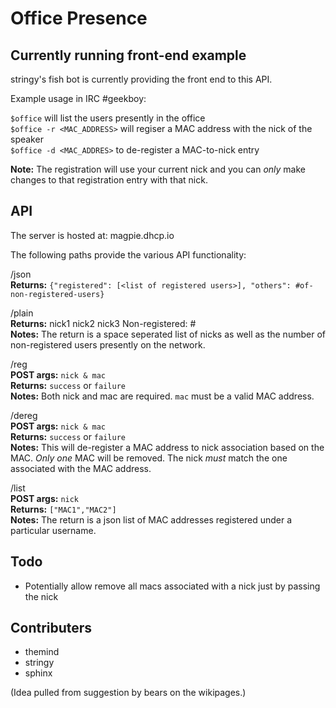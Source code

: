 # Office Presence

## Currently running front-end example

stringy's fish bot is currently providing the front end to this API.

Example usage in IRC #geekboy:

`$office` will list the users presently in the office<br/>
`$office -r <MAC_ADDRESS>` will regiser a MAC address with the nick of the speaker<br/>
`$office -d <MAC_ADDRES>` to de-register a MAC-to-nick entry<br/>

**Note:** The registration will use your current nick and you can *only* make changes to that registration entry with that nick.


## API

The server is hosted at: magpie.dhcp.io

The following paths provide the various API functionality:

/json<br/>
**Returns:** `{"registered": [<list of registered users>], "others": #of-non-registered-users}`

/plain<br/>
**Returns:** nick1 nick2 nick3 Non-registered: #<br/>
**Notes:** The return is a space seperated list of nicks as well as the number of non-registered users presently on the network.

/reg<br/>
**POST args:** `nick & mac`<br/>
**Returns:** `success` or `failure`<br/>
**Notes:** Both nick and mac are required. `mac` must be a valid MAC address.<br/>

/dereg<br/>
**POST args:** `nick & mac`<br/>
**Returns:** `success` or `failure`<br/>
**Notes:** This will de-register a MAC address to nick association based on the MAC. *Only one* MAC will be removed. The nick *must* match the one associated with the MAC address.

/list<br/>
**POST args:** `nick`<br/>
**Returns:** `["MAC1","MAC2"]`<br/>
**Notes:** The return is a json list of MAC addresses registered under a particular username.


## Todo

- Potentially allow remove all macs associated with a nick just by passing the nick


## Contributers

- themind
- stringy
- sphinx

(Idea pulled from suggestion by bears on the wikipages.)

